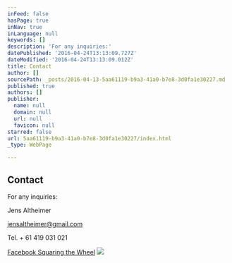 ```yaml
---
inFeed: false
hasPage: true
inNav: true
inLanguage: null
keywords: []
description: 'For any inquiries:'
datePublished: '2016-04-24T13:13:09.727Z'
dateModified: '2016-04-24T13:13:09.012Z'
title: Contact
author: []
sourcePath: _posts/2016-04-13-5aa61119-b9a3-41a0-b7e8-3d0fa1e30227.md
published: true
authors: []
publisher:
  name: null
  domain: null
  url: null
  favicon: null
starred: false
url: 5aa61119-b9a3-41a0-b7e8-3d0fa1e30227/index.html
_type: WebPage

---
```

## Contact

For any inquiries:

Jens Altheimer

[jensaltheimer@gmail.com][0]

Tel. + 61 419 031 021

[Facebook Squaring the Wheel][1]
![](https://the-grid-user-content.s3-us-west-2.amazonaws.com/99812f84-60d4-4a92-adbb-46e5b58cb69b.jpg)

[0]: mailto:jensaltheimer@gmail.com
[1]: https://www.facebook.com/Squaring-the-Wheel-357865674307586/